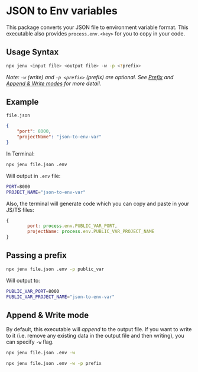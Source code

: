 # JSON to Env variables

This package converts your JSON file to environment variable format. This executable also provides `process.env.<key>` for you to copy in your code.

## Usage Syntax

```bash
npx jenv <input file> <output file> -w -p <?prefix>
```

_Note: `-w` (write) and `-p <prefix>` (prefix) are optional. See [Prefix](#passing-a-prefix) and [Append & Write modes](#append--write-mode) for more detail._

## Example

`file.json`

```json
{
	"port": 8000,
	"projectName": "json-to-env-var"
}
```

In Terminal:

```bash
npx jenv file.json .env
```

Will output in `.env` file:

```bash
PORT=8000
PROJECT_NAME="json-to-env-var"
```

Also, the terminal will generate code which you can copy and paste in your JS/TS files:

```javascript
{
        port: process.env.PUBLIC_VAR_PORT,
        projectName: process.env.PUBLIC_VAR_PROJECT_NAME
}
```

## Passing a prefix

```bash
npx jenv file.json .env -p public_var
```

Will output to:

```bash
PUBLIC_VAR_PORT=8000
PUBLIC_VAR_PROJECT_NAME="json-to-env-var"
```

## Append & Write mode

By default, this executable will _append_ to the output file. If you want to write to it (i.e. remove any existing data in the output file and then writing), you can specify `-w` flag.

```bash
npx jenv file.json .env -w
```

```bash
npx jenv file.json .env -w -p prefix
```

